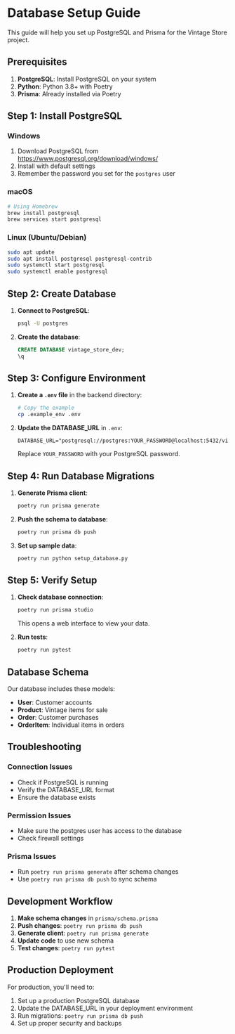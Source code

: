 # Database Setup Guide

This guide will help you set up PostgreSQL and Prisma for the Vintage Store project.

## Prerequisites

1. **PostgreSQL**: Install PostgreSQL on your system
2. **Python**: Python 3.8+ with Poetry
3. **Prisma**: Already installed via Poetry

## Step 1: Install PostgreSQL

### Windows
1. Download PostgreSQL from https://www.postgresql.org/download/windows/
2. Install with default settings
3. Remember the password you set for the `postgres` user

### macOS
```bash
# Using Homebrew
brew install postgresql
brew services start postgresql
```

### Linux (Ubuntu/Debian)
```bash
sudo apt update
sudo apt install postgresql postgresql-contrib
sudo systemctl start postgresql
sudo systemctl enable postgresql
```

## Step 2: Create Database

1. **Connect to PostgreSQL**:
   ```bash
   psql -U postgres
   ```

2. **Create the database**:
   ```sql
   CREATE DATABASE vintage_store_dev;
   \q
   ```

## Step 3: Configure Environment

1. **Create a `.env` file** in the backend directory:
   ```bash
   # Copy the example
   cp .example_env .env
   ```

2. **Update the DATABASE_URL** in `.env`:
   ```
   DATABASE_URL="postgresql://postgres:YOUR_PASSWORD@localhost:5432/vintage_store_dev"
   ```
   Replace `YOUR_PASSWORD` with your PostgreSQL password.

## Step 4: Run Database Migrations

1. **Generate Prisma client**:
   ```bash
   poetry run prisma generate
   ```

2. **Push the schema to database**:
   ```bash
   poetry run prisma db push
   ```

3. **Set up sample data**:
   ```bash
   poetry run python setup_database.py
   ```

## Step 5: Verify Setup

1. **Check database connection**:
   ```bash
   poetry run prisma studio
   ```
   This opens a web interface to view your data.

2. **Run tests**:
   ```bash
   poetry run pytest
   ```

## Database Schema

Our database includes these models:

- **User**: Customer accounts
- **Product**: Vintage items for sale
- **Order**: Customer purchases
- **OrderItem**: Individual items in orders

## Troubleshooting

### Connection Issues
- Check if PostgreSQL is running
- Verify the DATABASE_URL format
- Ensure the database exists

### Permission Issues
- Make sure the postgres user has access to the database
- Check firewall settings

### Prisma Issues
- Run `poetry run prisma generate` after schema changes
- Use `poetry run prisma db push` to sync schema

## Development Workflow

1. **Make schema changes** in `prisma/schema.prisma`
2. **Push changes**: `poetry run prisma db push`
3. **Generate client**: `poetry run prisma generate`
4. **Update code** to use new schema
5. **Test changes**: `poetry run pytest`

## Production Deployment

For production, you'll need to:
1. Set up a production PostgreSQL database
2. Update the DATABASE_URL in your deployment environment
3. Run migrations: `poetry run prisma db push`
4. Set up proper security and backups
